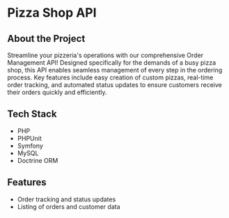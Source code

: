 # Pizza Shop API

## About the Project
Streamline your pizzeria's operations with our comprehensive Order Management API! Designed specifically for the demands of a busy pizza shop, this API enables seamless management of every step in the ordering process. Key features include easy creation of custom pizzas, real-time order tracking, and automated status updates to ensure customers receive their orders quickly and efficiently.

## Tech Stack
- PHP
- PHPUnit
- Symfony
- MySQL
- Doctrine ORM

## Features
- Order tracking and status updates
- Listing of orders and customer data